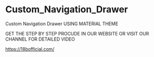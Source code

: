 # Custom_Navigation_Drawer
Custom Navigation Drawer USING MATERIAL THEME 

GET THE STEP BY STEP PROCUDE IN OUR WEBSITE OR VISIT OUR CHANNEL FOR DETAILED VIDEO 

https://18bofficial.com/

